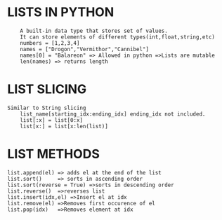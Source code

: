 # LISTS IN PYTHON

        A built-in data type that stores set of values.
        It can store elements of different types(int,float,string,etc)
        numbers = [1,2,3,4]
        names = ["Drogon","Vermithor","Cannibel"]
        names[0] = "Balareon" => Allowed in python =>Lists are mutable
        len(names) => returns length

# LIST SLICING

    Similar to String slicing
        list_name[starting_idx:ending_idx] ending_idx not included.
        list[:x] = list[0:x]
        list[x:] = list[x:len(list)]

# LIST METHODS

    list.append(el) => adds el at the end of the list
    list.sort()     => sorts in ascending order
    list.sort(reverse = True) =>sorts in descending order
    list.reverse()  =>reverses list
    list.insert(idx,el) =>Insert el at idx
    list.remove(el) =>Removes first occurence of el
    list.pop(idx)   =>Removes element at idx
